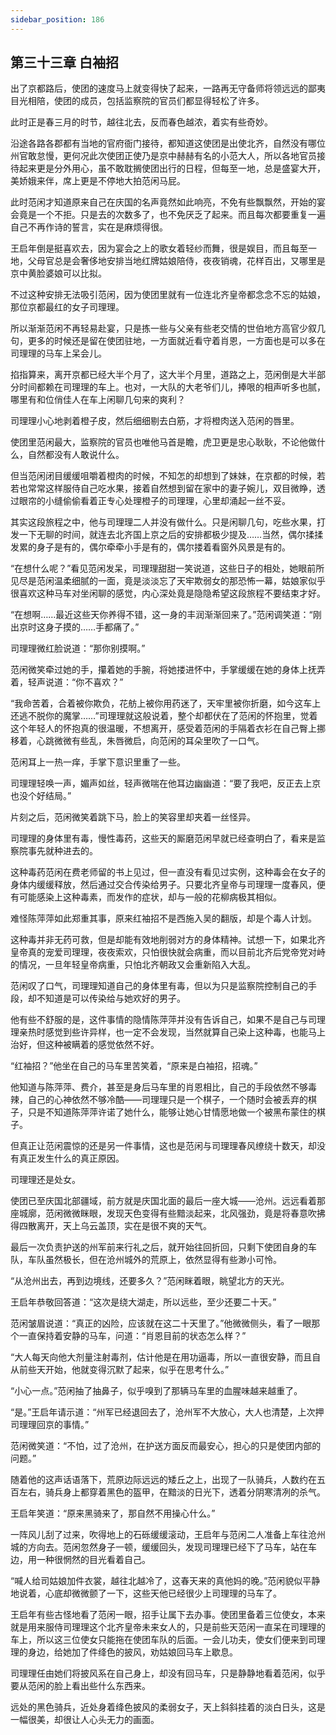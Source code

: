 ```yaml
---
sidebar_position: 186
---
```


## 第三十三章 **白袖招**

出了京都路后，使团的速度马上就变得快了起来，一路再无守备师将领远远的鄙夷目光相陪，使团的成员，包括监察院的官员们都显得轻松了许多。

此时正是春三月的时节，越往北去，反而春色越浓，着实有些奇妙。

沿途各路各郡都有当地的官府衙门接待，都知道这使团是出使北齐，自然没有哪位州官敢怠慢，更何况此次使团正使乃是京中赫赫有名的小范大人，所以各地官员接待起来更是分外用心，虽不敢耽搁使团出行的日程，但每至一地，总是盛宴大开，美娇娥来伴，席上更是不停地大拍范闲马屁。

此时范闲才知道原来自己在庆国的名声竟然如此响亮，不免有些飘飘然，开始的宴会竟是一个不拒。只是去的次数多了，也不免厌乏了起来。而且每次都要重复一遍自己不再作诗的誓言，实在是麻烦得很。

王启年倒是挺喜欢去，因为宴会之上的歌女着轻纱而舞，很是娱目，而且每至一地，父母官总是会奢侈地安排当地红牌姑娘陪侍，夜夜销魂，花样百出，又哪里是京中黄脸婆娘可以比拟。

不过这种安排无法吸引范闲，因为使团里就有一位连北齐皇帝都念念不忘的姑娘，那位京都最红的女子司理理。

所以渐渐范闲不再轻易赴宴，只是拣一些与父亲有些老交情的世伯地方高官少叙几句，更多的时候还是留在使团驻地，一方面就近看守着肖恩，一方面也是可以多在司理理的马车上呆会儿。

掐指算来，离开京都已经大半个月了，这大半个月里，道路之上，范闲倒是大半部分时间都赖在司理理的车上。也对，一大队的大老爷们儿，捧哏的相声听多也腻，哪里有和位俏佳人在车上闲聊几句来的爽利？

司理理小心地剥着橙子皮，然后细细剔去白筋，才将橙肉送入范闲的唇里。

使团里范闲最大，监察院的官员也唯他马首是瞻，虎卫更是忠心耿耿，不论他做什么，自然都没有人敢说什么。

但当范闲闭目缓缓咀嚼着橙肉的时候，不知怎的却想到了妹妹，在京都的时候，若若也常常这样服侍自己吃水果，接着自然想到留在家中的妻子婉儿，双目微睁，透过眼帘的小缝偷偷看着正专心处理橙子的司理理，心里却涌起一丝不妥。

其实这段旅程之中，他与司理理二人并没有做什么。只是闲聊几句，吃些水果，打发一下无聊的时间，就连去北齐国上京之后的安排都极少提及……当然，偶尔揉揉发累的身子是有的，偶尔牵牵小手是有的，偶尔搂着看窗外风景是有的。

“在想什么呢？”看见范闲发呆，司理理甜甜一笑说道，这些日子的相处，她眼前所见尽是范闲温柔细腻的一面，竟是淡淡忘了天牢欺弱女的那恐怖一幕，姑娘家似乎很喜欢这种马车对坐闲聊的感觉，内心深处竟是隐隐希望这段旅程不要结束才好。

“在想啊……最近这些天你养得不错，这一身的丰润渐渐回来了。”范闲调笑道：“刚出京时这身子摸的……手都痛了。”

司理理微红脸说道：“那你别摸啊。”

范闲微笑牵过她的手，攥着她的手腕，将她搂进怀中，手掌缓缓在她的身体上抚弄着，轻声说道：“你不喜欢？”

“我命苦着，合着被你欺负，花舫上被你用药迷了，天牢里被你折磨，如今这车上还逃不脱你的魔掌……”司理理就这般说着，整个却都伏在了范闲的怀抱里，觉着这个年轻人的怀抱真的很温暖，不想离开，感受着范闲的手隔着衣衫在自己臀上挪移着，心跳微微有些乱，朱唇微启，向范闲的耳朵里吹了一口气。

范闲耳上一热一痒，手掌下意识里重了一些。

司理理轻唤一声，媚声如丝，轻声微喘在他耳边幽幽道：“要了我吧，反正去上京也没个好结局。”

片刻之后，范闲微笑着跳下马，脸上的笑容里却夹着一丝怪异。

司理理的身体里有毒，慢性毒药，这些天的厮磨范闲早就已经查明白了，看来是监察院事先就种进去的。

这种毒药范闲在费老师留的书上见过，但一直没有看见过实例，这种毒会在女子的身体内缓缓释放，然后通过交合传染给男子。只要北齐皇帝与司理理一度春风，便有可能感染上这种毒素，而发作的症状，却与一般的花柳病极其相似。

难怪陈萍萍如此郑重其事，原来红袖招不是西施入吴的翻版，却是个毒人计划。

这种毒并非无药可救，但是却能有效地削弱对方的身体精神。试想一下，如果北齐皇帝真的宠爱司理理，夜夜索欢，只怕很快就会病重，而以目前北齐后党帝党对峙的情况，一旦年轻皇帝病重，只怕北齐朝政又会重新陷入大乱。

范闲叹了口气，司理理知道自己的身体里有毒，但以为只是监察院控制自己的手段，却不知道是可以传染给与她欢好的男子。

他有些不舒服的是，这件事情的隐情陈萍萍并没有告诉自己，如果不是自己与司理理亲热时感觉到些许异样，也一定不会发现，当然就算自己染上这种毒，也能马上治好，但这种被瞒着的感觉依然不好。

“红袖招？”他坐在自己的马车里苦笑着，“原来是白袖招，招魂。”

他知道与陈萍萍、费介，甚至是身后马车里的肖恩相比，自己的手段依然不够毒辣，自己的心神依然不够冷酷——司理理只是一个棋子，一个随时会被丢弃的棋子，只是不知道陈萍萍许诺了她什么，能够让她心甘情愿地做一个被黑布蒙住的棋子。

但真正让范闲震惊的还是另一件事情，这也是范闲与司理理春风缭绕十数天，却没有真正发生什么的真正原因。

司理理还是处女。

使团已至庆国北部疆域，前方就是庆国北面的最后一座大城——沧州。远远看着那座城廓，范闲微微眯眼，发现天色变得有些黯淡起来，北风强劲，竟是将春意吹拂得四散离开，天上乌云盖顶，实在是很不爽的天气。

最后一次负责护送的州军前来行礼之后，就开始往回折回，只剩下使团自身的车队，车队虽然极长，但在沧州城外的荒原上，依然显得有些渺小可怜。

“从沧州出去，再到边境线，还要多久？”范闲眯着眼，眺望北方的天光。

王启年恭敬回答道：“这次是绕大湖走，所以远些，至少还要二十天。”

范闲皱眉说道：“真正的凶险，应该就在这二十天里了。”他微微侧头，看了一眼那个一直保持着安静的马车，问道：“肖恩目前的状态怎么样？”

“大人每天向他大剂量注射毒剂，估计他是在用功逼毒，所以一直很安静，而且自从前些天开始，他就变得沉默了起来，似乎在思考什么。”

“小心一点。”范闲抽了抽鼻子，似乎嗅到了那辆马车里的血腥味越来越重了。

“是。”王启年请示道：“州军已经退回去了，沧州军不大放心，大人也清楚，上次押司理理回京的事情。”

范闲微笑道：“不怕，过了沧州，在护送方面反而最安心，担心的只是使团内部的问题。”

随着他的这声话语落下，荒原边际远远的矮丘之上，出现了一队骑兵，人数约在五百左右，骑兵身上都穿着黑色的盔甲，在黯淡的日光下，透着分阴寒清冽的杀气。

王启年笑道：“原来黑骑来了，那自然不用操心什么。”

一阵风儿刮了过来，吹得地上的石砾缓缓滚动，王启年与范闲二人准备上车往沧州城的方向去。范闲忽然身子一顿，缓缓回头，发现司理理已经下了马车，站在车边，用一种很惘然的目光看着自己。

“喊人给司姑娘加件衣裳，越往北越冷了，这春天来的真他妈的晚。”范闲貌似平静地说着，心底却微微颤了一下，这些天他已经很少上司理理的马车了。

王启年有些古怪地看了范闲一眼，招手让属下去办事。使团里备着三位使女，本来就是用来服侍司理理这个北齐皇帝未来女人的，只是前些天范闲一直呆在司理理的车上，所以这三位使女只能拖在使团车队的后面。一会儿功夫，使女们便来到司理理的身边，给她加了件绛色的披风，劝姑娘回马车上歇息。

司理理任由她们将披风系在自己身上，却没有回马车，只是静静地看着范闲，似乎要从范闲的脸上看出些什么东西来。

远处的黑色骑兵，近处身着绛色披风的柔弱女子，天上斜斜挂着的淡白日头，这是一幅很美，却很让人心头无力的画面。

